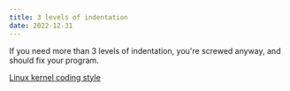 ```yaml
---
title: 3 levels of indentation
date: 2022-12-31
---
```


If you need more than 3 levels of indentation, you're screwed anyway, and should fix your program.

[Linux kernel coding style](https://www.kernel.org/doc/Documentation/process/coding-style.rst)

